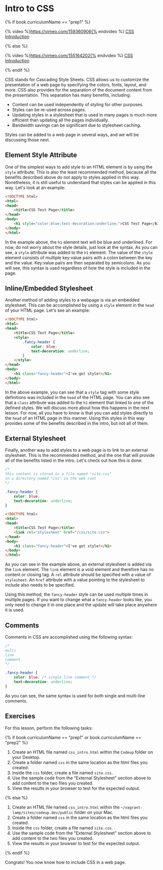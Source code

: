 # Intro to CSS

{% if book.curriculumName == "prep1" %}

{% video %}https://vimeo.com/159360906{% endvideo %}
[CSS Introduction](https://vimeo.com/159360906/071e760a3f)

{% else %}

{% video %}https://vimeo.com/155164202{% endvideo %}
[CSS Introduction](https://vimeo.com/155164202/ce316869b4)

{% endif %}

CSS stands for Cascading Style Sheets. CSS allows us to customize the presentation of a web page by specifying the colors, fonts, layout, and more. CSS also provides for the separation of the document content from the presentation. This separation has many benefits, including:

- Content can be used independently of styling for other purposes.
- Styles can be re-used across pages.
- Updating styles in a stylesheet that is used in many pages is much more efficient than updating all the pages individually.
- Bandwidth savings can be significant due to stylesheet caching.

Styles can be added to a web page in several ways, and we will be discussing those next.

## Element Style Attribute

One of the simplest ways to add style to an HTML element is by using the `style` attribute. This is also the least recommended method, because all the benefits described above do not apply to styles applied in this way. Nonetheless, it is still useful to understand that styles can be applied in this way. Let's look at an example:

```html
<!DOCTYPE html>
<html>
<head>
    <title>CSS Test Page</title>
</head>
<body>
    <h1 style="color:blue;text-decoration:underline;">CSS Test Page</h1>
</body>
</html>
```

In the example above, the `h1` element text will be blue and underlined. For now, do not worry about the style details, just look at the syntax. As you can see, a `style` attribute was added to the `h1` element. The value of the `style` element consists of multiple key:value pairs with a colon between the key and the value. Key:value pairs are then separated by semicolons. As you will see, this syntax is used regardless of how the style is included in the page.

## Inline/Embedded Stylesheet

Another method of adding styles to a webpage is via an embedded stylesheet. This can be accomplished by using a `style` element in the `head` of your HTML page. Let's see an example:

```html
<!DOCTYPE html>
<html>
<head>
    <title>CSS Test Page</title>
    <style>
        .fancy-header {
            color: blue;
            text-decoration: underline;
        }
    </style>
</head>
<body>
    <h1 class="fancy-header">I've got style!</h1>
</body>
</html>
```

In the above example, you can see that a `style` tag with some style definitions was included in the `head` of the HTML page. You can also see that a `class` attribute was added to the `h1` element that linked to one of the defined styles. We will discuss more about how this happens in the next lesson. For now, all you have to know is that you can add styles directly to the `head` of an HTML page in this manner. Using this styles in this way provides some of the benefits described in the intro, but not all of them.

## External Stylesheet

Finally, another way to add styles to a web page is to link to an external stylesheet. This is the recommended method, and the one that will provide all of the benefits listed in the intro. Let's check out how this is done:

```css
/*
this content is stored in a file named "site.css"
in a directory named "css" in the web root
*/

.fancy-header {
    color: blue;
    text-decoration: underline;
}
```

```html
<!DOCTYPE html>
<html>
<head>
    <title>CSS Test Page</title>
    <link rel="stylesheet" href="/css/site.css">
</head>
<body>
    <h1 class="fancy-header">I've got style!</h1>
</body>
</html>
```

As you can see in the example above, an external stylesheet is added via the `link` element. The `link` element is a void element and therefore has no content or closing tag. A `rel` attribute should be specified with a value of `stylesheet`. An `href` attribute with a value pointing to the stylesheet to include also needs to be specified.

Using this method, the `fancy-header` style can be used multiple times in multiple pages. If you want to change what a `fancy-header` looks like, you only need to change it in one place and the update will take place anywhere it is used.

## Comments

Comments in CSS are accomplished using the following syntax:

```css
/*
multi
line
comment
*/

.fancy-header {
    color: blue; /* single line comment */
    text-decoration: underline;
}
```

As you can see, the same syntax is used for both single and multi-line comments.

## Exercises

For this lesson, perform the following tasks:

{% if book.curriculumName == "prep1" or book.curriculumName == "prep2" %}

1. Create an HTML file named `css_intro.html` within the `Codeup` folder on your Desktop.
1. Create a folder named `css` in the same location as the html files you created.
1. Inside the `css` folder, create a file named `site.css`.
1. Use the sample code from the "External Stylesheet" section above to add content to the two files you created.
1. View the results in your browser to test for the expected output.

{% else %}

1. Create an HTML file named `css_intro.html` within the `~/vagrant-lamp/sites/codeup.dev/public` folder on your Mac.
1. Create a folder named `css` in the same location as the html files you created.
1. Inside the `css` folder, create a file named `site.css`.
1. Use the sample code from the "External Stylesheet" section above to add content to the two files you created.
1. View the results in your browser to test for the expected output.

{% endif %}

Congrats! You now know how to include CSS in a web page.
